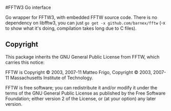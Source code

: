 #FFTW3 Go interface

Go wrapper for FFTW3, with embedded FFTW source code. There is no dependency on libfftw3, you can just `go get -x github.com/barnex/fftw` (-x to show what it's doing, compilation takes long due to C files).


## Copyright

This package inherits the GNU General Public License from FFTW, which carries this notice:

FFTW is Copyright © 2003, 2007-11 Matteo Frigo, Copyright © 2003, 2007-11 Massachusetts Institute of Technology.

FFTW is free software; you can redistribute it and/or modify it under the terms of the GNU General Public License as published by the Free Software Foundation; either version 2 of the License, or (at your option) any later version.


